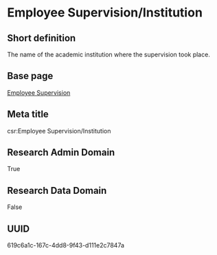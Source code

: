 # Employee Supervision/Institution
## Short definition
The name of the academic institution where the supervision took place.
## Base page
[Employee Supervision](https://github.com/EuroCRIS/CASRAI-Dictionairies/blob/main/Objects/Employee%20Supervision.md)
## Meta title
csr:Employee Supervision/Institution
## Research Admin Domain
True
## Research Data Domain
False
## UUID
619c6a1c-167c-4dd8-9f43-d111e2c7847a
